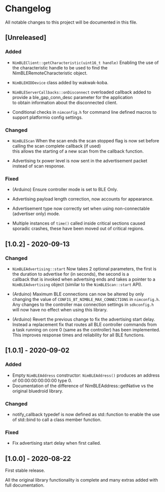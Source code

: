 # Changelog

All notable changes to this project will be documented in this file.  

## [Unreleased]

### Added
- `NimBLEClient::getCharacteristic(uint16_t handle)` Enabling the use of the characteristic handle to be used to find 
the NimBLERemoteCharacteristic object.  

- `NimBLEHIDDevice` class added by wakwak-koba.  

- `NimBLEServerCallbacks::onDisconnect` overloaded callback added to provide a ble_gap_conn_desc parameter for the application  
to obtain information about the disconnected client.  

- Conditional checks in `nimconfig.h` for command line defined macros to support platformio config settings.  

### Changed
- `NimBLEScan` When the scan ends the scan stopped flag is now set before calling the scan complete callback (if used)  
this allows the starting of a new scan from the callback function.  

- Advertising tx power level is now sent in the advertisement packet instead of scan response.  

### Fixed
- (Arduino) Ensure controller mode is set to BLE Only.  

- Advertising payload length correction, now accounts for appearance.  

- Advertisement type now correctly set when using non-connectable (advertiser only) mode.  

- Multiple instances of `time()` called inside critical sections caused sporadic crashes, these have been moved out of critical regions.   

## [1.0.2] - 2020-09-13

### Changed

- `NimBLEAdvertising::start` Now takes 2 optional parameters, the first is the duration to advertise for (in seconds), the second is a  
callback that is invoked when advertsing ends and takes a pointer to a `NimBLEAdvertising` object (similar to the `NimBLEScan::start` API).

- (Arduino) Maximum BLE connections can now be altered by only changing the value of `CONFIG_BT_NIMBLE_MAX_CONNECTIONS` in `nimconfig.h`.
Any changes to the controller max connection settings in `sdkconfig.h` will now have no effect when using this library.

- (Arduino) Revert the previous change to fix the advertising start delay. Instead a replacement fix that routes all BLE controller commands from  
a task running on core 0 (same as the controller) has been implemented. This improves response times and reliability for all BLE functions.

## [1.0.1] - 2020-09-02

### Added

- Empty `NimBLEAddress` constructor: `NimBLEAddress()` produces an address of 00:00:00:00:00:00 type 0.
- Documentation of the difference of NimBLEAddress::getNative vs the original bluedroid library.

### Changed

- notify_callback typedef is now defined as std::function to enable the use of std::bind to call a class member function.

### Fixed

- Fix advertising start delay when first called.


## [1.0.0] - 2020-08-22

First stable release.

All the original library functionality is complete and many extras added with full documentation.
